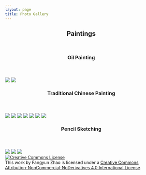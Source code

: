 ```yaml
---
layout: page
title: Photo Gallery
---
```

<section id="one">
	<div class="inner">
		<header class="major">
			<h1>Paintings</h1>
		</header>


<section id="one">
	      <div class="inner">
		          <header class="major">
			                <h3>Oil Painting</h3>
		          </header>
              <img src="Paint/oil01.jpg" />
              <img src="Paint/oil02.jpg" />
	      </div>
</section>



<section id="two">
	      <div class="inner">
		          <header class="major">
			                <h3>Traditional Chinese Painting</h3>
		          </header>
              <img src="Paint/chi01.JPG" />
              <img src="Paint/chi02.JPG" />
              <img src="Paint/chi03.JPG" />
              <img src="Paint/chi04.JPG" />
              <img src="Paint/chi06.JPG" />
              <img src="Paint/chi07.JPG" />
              <img src="Paint/chi08.JPG" />
	      </div>
</section>

<section id="three">
	      <div class="inner">
		          <header class="major">
			                <h3>Pencil Sketching</h3>
		          </header>
              <img src="Paint/pen01.JPG" />
              <img src="Paint/pen02.JPG" />
              <img src="Paint/pendad.JPG" />
	      </div>
</section>


<section id="two">
	<a rel="license" href="http://creativecommons.org/licenses/by-nc-nd/4.0/"><img alt="Creative Commons License" style="border-width:0" src="https://i.creativecommons.org/l/by-nc-nd/4.0/88x31.png" /></a><br />This <span xmlns:dct="http://purl.org/dc/terms/" href="http://purl.org/dc/dcmitype/StillImage" rel="dct:type">work</span> by <span xmlns:cc="http://creativecommons.org/ns#" property="cc:attributionName">Fangyun Zhao</span> is licensed under a <a rel="license" href="http://creativecommons.org/licenses/by-nc-nd/4.0/">Creative Commons Attribution-NonCommercial-NoDerivatives 4.0 International License</a>.
	</section>

